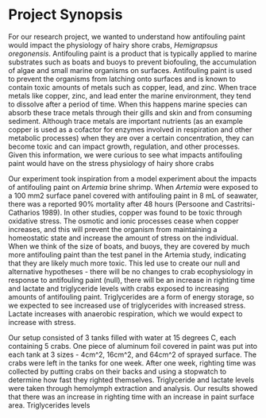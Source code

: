 # Project Synopsis

For our research project, we wanted to understand how antifouling paint would impact the physiology of hairy shore crabs, *Hemigrapsus oregonensis*. Antifouling paint is a product that is typically applied to marine substrates such as boats and buoys to prevent biofouling, the accumulation of algae and small marine organisms on surfaces. Antifouling paint is used to prevent the organisms from latching onto surfaces and is known to contain toxic amounts of metals such as copper, lead, and zinc. When trace metals like copper, zinc, and lead enter the marine environment, they tend to dissolve after a period of time. When this happens marine species can absorb these trace metals through their gills and skin and from consuming sediment. Although trace metals are important nutrients (as an example copper is used as a cofactor for enzymes involved in respiration and other metabolic processes) when they are over a certain concentration, they can become toxic and can impact growth, regulation, and other processes. Given this information, we were curious to see what impacts antifouling paint would have on the stress physiology of hairy shore crabs

Our experiment took inspiration from a model experiment about the impacts of antifouling paint on *Artemia* brine shrimp. When *Artemia* were exposed to a 100 mm2 surface panel covered with antifouling paint in 8 mL of seawater, there was a reported 90% mortality after 48 hours (Persoone and Castritsi-Catharios 1989). In other studies, copper was found to be toxic through oxidative stress. The osmotic and ionic processes cease when copper increases, and this will prevent the organism from maintaining a homeostatic state and increase the amount of stress on the individual. When we think of the size of boats, and buoys, they are covered by much more antifouling paint than the test panel in the Artemia study, indicating that they are likely much more toxic. This led use to create our null and alternative hypotheses - there will be no changes to crab ecophysiology in response to antifouling paint (null), there will be an increase in righting time and lactate and triglyceride levels with crabs exposed to increasing amounts of antifouling paint. Triglycerides are a form of energy storage, so we expected to see increased use of triglycerides with increased stress. Lactate increases with anaerobic respiration, which we would expect to increase with stress.

Our setup consisted of 3 tanks filled with water at 15 degrees C, each containing 5 crabs. One piece of aluminum foil covered in paint was put into each tank at 3 sizes - 4cm^2, 16cm^2, and 64cm^2 of sprayed surface. The crabs were left in the tanks for one week. After one week, righting time was collected by putting crabs on their backs and using a stopwatch to determine how fast they righted themselves. Triglyceride and lactate levels were taken through hemolymph extraction and analysis. Our results showed that there was an increase in righting time with an increase in paint surface area. Triglycerides levels
